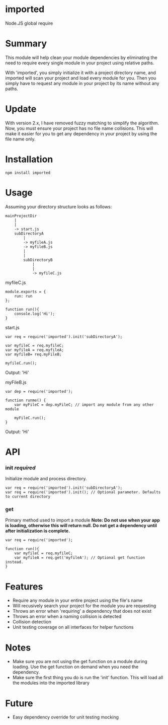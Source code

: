 # imported
Node.JS global require

# Summary
This module will help clean your module dependencies by eliminating the need to require every single module in your project using relative paths.

With 'imported', you simply initialize it with a project directory name, and imported will scan your project and load every module for you. Then you simply have to request any module in your project by its name without any paths.

# Update
With version 2.x, I have removed fuzzy matching to simplify the algorithm. Now, you must ensure your project has no file name collisions.
This will make it easier for you to get any dependency in your project by using the file name only.

# Installation
```
npm install imported
```

# Usage
Assuming your directory structure looks as follows:

```
mainProjectDir
    |
    |
    -> start.js
    subDirectoryA
        |
        -> myfileA.js
        -> myfileB.js
        |
        |
        subDirectoryB
            |
            |
            -> myfileC.js
```

myfileC.js
```
module.exports = {
    run: run
};

function run(){
    console.log('Hi');
}
```

start.js
```
var req = require('imported').init('subDirectoryA');

var myfileC = req.myfileC;
var myfileA = req.myfileA;
var myfileB= req.myFileB;

myfileC.run();
```

Output: 'Hi'

myFileB.js
```
var dep = require('imported');

function runme() {
    var myFileC = dep.myFileC; // import any module from any other module

    myFileC.run();
}
```
Output: 'Hi'

# API
### init *required*
Initialize module and process directory.

```
var req = require('imported').init('subDirectoryA');
var req = require('imported').init(); // Optional parameter. Defaults to current directory
```

### get
Primary method used to import a module
**Note: Do not use when your app is loading, otherwise this will return null. Do not get a dependency until after initialization is complete.**

```
var req = require('imported');

function run(){
    var myfileC = req.myfileC;
    var myfileA = req.get('myfileA'); // Optional get function instead.
}
```

# Features
- Require any module in your entire project using the file's name
- Will recusively search your project for the module you are requesting
- Throws an error when 'requiring' a dependency that does not exist
- Throws an error when a naming collision is detected
- Collision detection
- Unit testing coverage on all interfaces for helper functions

# Notes
- Make sure you are not using the get function on a module during loading. Use the get function on demand when you need the dependency.
- Make sure the first thing you do is run the 'init' function. This will load all the modules into the imported library

# Future
- Easy dependency override for unit testing mocking
